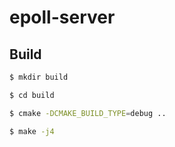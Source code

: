 # epoll-server

## Build

```bash
$ mkdir build

$ cd build

$ cmake -DCMAKE_BUILD_TYPE=debug ..

$ make -j4
```
